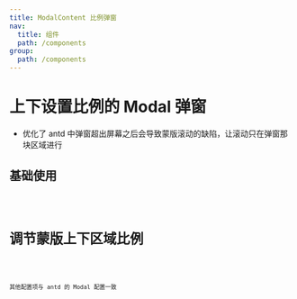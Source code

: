 ```yaml
---
title: ModalContent 比例弹窗
nav:
  title: 组件
  path: /components
group:
  path: /components
---
```


# 上下设置比例的 Modal 弹窗

- 优化了 antd 中弹窗超出屏幕之后会导致蒙版滚动的缺陷，让滚动只在弹窗那块区域进行

## 基础使用

<code src="./demos/index.tsx" />

# 调节蒙版上下区域比例

<code src="./demos/ratio.tsx" />

其他配置项与 antd 的 Modal 配置一致

<API></API>
